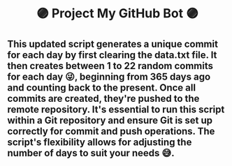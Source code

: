 # <div align="center">🟣 Project My GitHub Bot 🟣</div>

## This updated script generates a unique commit for each day by first clearing the data.txt file. It then creates between 1 to 22 random commits for each day 😜, beginning from 365 days ago and counting back to the present. Once all commits are created, they're pushed to the remote repository. It's essential to run this script within a Git repository and ensure Git is set up correctly for commit and push operations. The script's flexibility allows for adjusting the number of days to suit your needs 😅.

